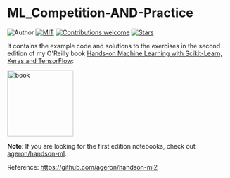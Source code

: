 # ML_Competition-AND-Practice
![Author](https://img.shields.io/badge/author-utshabkg-red)
[![MIT](https://img.shields.io/badge/license-MIT-5eba00.svg)](https://github.com/utshabkg/Starting_Machine_DeepLearning_DataScience/blob/master/LICENSE)
[![Contributions welcome](https://img.shields.io/badge/contributions-welcome-blue.svg?style=flat)](https://github.com/utshabkg/ML_Competition-AND-Practice/)
[![Stars](https://img.shields.io/github/stars/utshabkg/Starting_Machine_DeepLearning_DataScience.svg?style=social)](https://github.com/utshabkg/ML_Competition-AND-Practice/stargazers)

It contains the example code and solutions to the exercises in the second edition of my O'Reilly book [Hands-on Machine Learning with Scikit-Learn, Keras and TensorFlow](https://www.oreilly.com/library/view/hands-on-machine-learning/9781492032632/):

<img src="https://images-na.ssl-images-amazon.com/images/I/51aqYc1QyrL._SX379_BO1,204,203,200_.jpg" title="book" width="150" />

**Note**: If you are looking for the first edition notebooks, check out [ageron/handson-ml](https://github.com/ageron/handson-ml).

Reference:
https://github.com/ageron/handson-ml2
